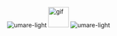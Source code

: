 <img align="bottom" src="https://github-readme-stats.vercel.app/api/top-langs?username=umare-light&show_icons=true&locale=en&layout=compact" alt="umare-light"/>
<img src="https://i.gifer.com/fetch/w300-preview/72/720156915fe796825d2da40f01468a32.gif" alt="gif" style="width:48px;height:48px;">
<img src="https://github-readme-stats.vercel.app/api?username=umare-light&show_icons=true&locale=en" alt="umare-light" />
